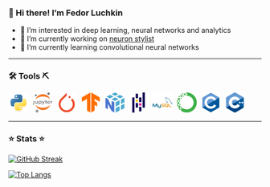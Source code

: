 ### 👋 Hi there! I’m Fedor Luchkin

- 👀 I’m interested in deep learning, neural networks and analytics
- 🔭 I’m currently working on [neuron stylist](https://github.com/FedorLuchkin/neuron-stylist)
- 🌱 I’m currently learning convolutional neural networks

---

### 🛠️ Tools ⛏️
<div>
  <img src="https://github.com/devicons/devicon/blob/master/icons/python/python-original.svg" title="Python" alt="Python" width="40" height="40">&nbsp;
  <img src="https://github.com/devicons/devicon/blob/master/icons/jupyter/jupyter-original-wordmark.svg" title="Jupyter" alt="Jupyter" width="40" height="40"/>&nbsp;
  <img src="https://github.com/devicons/devicon/blob/master/icons/pytorch/pytorch-original.svg" title="Pytorch" alt="Pytorch" width="40" height="40"/>&nbsp;
  <img src="https://github.com/devicons/devicon/blob/master/icons/tensorflow/tensorflow-original.svg" title="Tensorflow" alt="Tensorflow" width="40" height="40"/>&nbsp;
  <img src="https://github.com/devicons/devicon/blob/master/icons/numpy/numpy-original.svg" title="Numpy" alt="Numpy" width="40" height="40"/>&nbsp;
  <img src="https://github.com/devicons/devicon/blob/master/icons/pandas/pandas-original.svg" title="Pandas" alt="Pandas" width="40" height="40"/>&nbsp;
  <img src="https://github.com/devicons/devicon/blob/master/icons/mysql/mysql-original-wordmark.svg" title="Mysql" alt="Mysql" width="40" height="40"/>&nbsp;
  <img src="https://github.com/devicons/devicon/blob/master/icons/anaconda/anaconda-original.svg" title="Anaconda" alt="Anaconda" width="40" height="40"/>&nbsp;
  <img src="https://github.com/devicons/devicon/blob/master/icons/c/c-original.svg" title="С" alt="С" width="40" height="40"/>&nbsp;
  <img src="https://github.com/devicons/devicon/blob/master/icons/cplusplus/cplusplus-original.svg" title="С++" alt="С++" width="40" height="40"/>&nbsp;
</div>

---

### ⭐ Stats ⭐  

[![GitHub Streak](http://github-readme-streak-stats.herokuapp.com?user=FedorLuchkin&theme=great-gatsby&hide_border=true&date_format=j%20M%5B%20Y%5D&background=DD272700&dates=D600BA&fire=FF00D5&stroke=D400AA&currStreakNum=DD00B6&currStreakLabel=DD00D0&sideLabels=DD9200)](https://git.io/streak-stats)

[![Top Langs](https://github-readme-stats.vercel.app/api/top-langs/?username=FedorLuchkin&hide=jupyter,html&langs_count=8&layout=compact&theme=great-gatsby&hide_border=true&bg_color=DD272700&title_color=DD00D0&text_color=D600CA)](https://github.com/anuraghazra/github-readme-stats)  

<!--
**FedorLuchkin/FedorLuchkin** is a ✨ _special_ ✨ repository because its `README.md` (this file) appears on your GitHub profile.
-->
